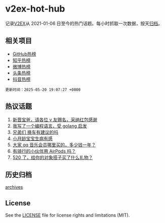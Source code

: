 # v2ex-hot-hub

 记录[V2EX](https://www.v2ex.com/)从 2021-01-06 日至今的热门话题。每小时抓取一次数据，按天[归档](archives)。
 
 ## 相关项目

- [GitHub热榜](https://github.com/it985/github-hot-hub)
- [知乎热榜](https://github.com/it985/zhihu-hot-hub)
- [微博热榜](https://github.com/it985/weibo-hot-hub)
- [头条热榜](https://github.com/it985/toutiao-hot-hub)
- [抖音热榜](https://github.com/it985/douyin-hot-hub)


 `更新时间：2025-05-20 19:07:27 +0800`

## 热议话题

1. [新晋宝爸，请各位 v 友赐名，采纳红包感谢](https://www.v2ex.com/t/1132986)
1. [我写了一个编程语言，受 golang 启发](https://www.v2ex.com/t/1132910)
1. [兄弟们 换车有建议的吗](https://www.v2ex.com/t/1132909)
1. [小月龄宝宝生病有感](https://www.v2ex.com/t/1132842)
1. [大家 qq 音乐会员哪里买的，多少钱一年？](https://www.v2ex.com/t/1132902)
1. [有骑行的小伙伴用 AirPods 吗？](https://www.v2ex.com/t/1132899)
1. [520 了，给你的对象搭子买了什么礼物？](https://www.v2ex.com/t/1132980)

## 历史归档

[archives](archives)

## License

See the [LICENSE](LICENSE) file for license rights and limitations (MIT).
